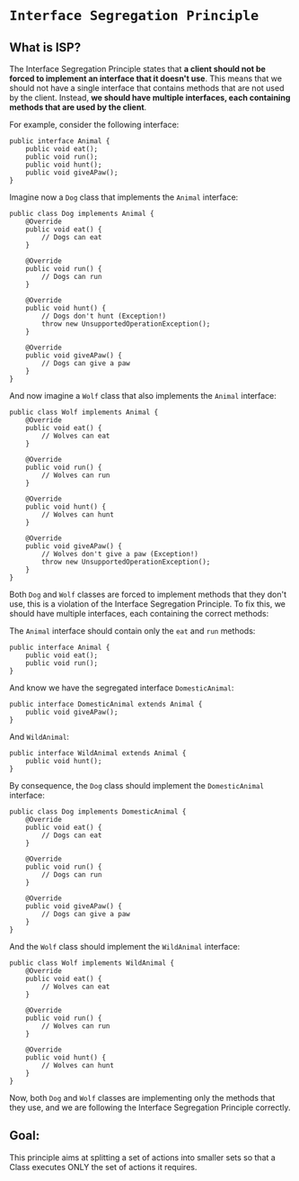 # **`Interface Segregation Principle`**
## What is ISP?
The Interface Segregation Principle states that **a client should not be forced to implement an interface that it doesn't use**. This means that we should not have a single interface that contains methods that are not used by the client. Instead, **we should have multiple interfaces, each containing methods that are used by the client**.

For example, consider the following interface:
```
public interface Animal {
    public void eat();
    public void run();
    public void hunt();
    public void giveAPaw();
}
```
Imagine now a `Dog` class that implements the `Animal` interface:
```
public class Dog implements Animal {
    @Override
    public void eat() {
        // Dogs can eat
    }

    @Override
    public void run() {
        // Dogs can run
    }

    @Override
    public void hunt() {
        // Dogs don't hunt (Exception!)
        throw new UnsupportedOperationException();
    }

    @Override
    public void giveAPaw() {
        // Dogs can give a paw
    }
}
```
And now imagine a `Wolf` class that also implements the `Animal` interface:
```
public class Wolf implements Animal {
    @Override
    public void eat() {
        // Wolves can eat
    }

    @Override
    public void run() {
        // Wolves can run
    }

    @Override
    public void hunt() {
        // Wolves can hunt
    }

    @Override
    public void giveAPaw() {
        // Wolves don't give a paw (Exception!)
        throw new UnsupportedOperationException();
    }
}
```
Both `Dog` and `Wolf` classes are forced to implement methods that they don't use, this is a violation of the Interface Segregation Principle. To fix this, we should have multiple interfaces, each containing the correct methods:

The `Animal` interface should contain only the `eat` and `run` methods:
```
public interface Animal {
    public void eat();
    public void run();
}
```
And know we have the segregated interface `DomesticAnimal`:
```
public interface DomesticAnimal extends Animal {
    public void giveAPaw();
}
```
And `WildAnimal`:
```
public interface WildAnimal extends Animal {
    public void hunt();
}
```
By consequence, the `Dog` class should implement the `DomesticAnimal` interface:
```
public class Dog implements DomesticAnimal {
    @Override
    public void eat() {
        // Dogs can eat
    }

    @Override
    public void run() {
        // Dogs can run
    }

    @Override
    public void giveAPaw() {
        // Dogs can give a paw
    }
}
```
And the `Wolf` class should implement the `WildAnimal` interface:
```
public class Wolf implements WildAnimal {
    @Override
    public void eat() {
        // Wolves can eat
    }

    @Override
    public void run() {
        // Wolves can run
    }

    @Override
    public void hunt() {
        // Wolves can hunt
    }
}
```
Now, both `Dog` and `Wolf` classes are implementing only the methods that they use, and we are following the Interface Segregation Principle correctly.

## Goal:
This principle aims at splitting a set of actions into smaller sets so that a Class executes ONLY the set of actions it requires.
